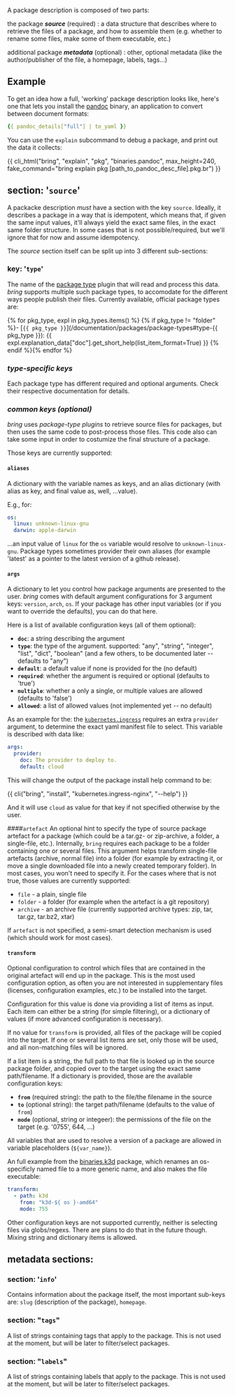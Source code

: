 A package description is composed of two parts:

the package  ***source*** (required)
:     a data structure that describes where to retrieve the files of a package, and how to assemble them (e.g. whether to rename some files, make some of them executable, etc.)

additional package ***metadata*** (optional)
:     other, optional metadata (like the author/publisher of the file, a homepage, labels, tags...)

## Example

To get an idea how a full, 'working' package description looks like, here's one that lets you install the [pandoc](https://pandoc.org/) binary, an application to convert between document formats:

``` yaml
{{ pandoc_details["full"] | to_yaml }}
```

You can use the ``explain`` subcommand to debug a package, and print out the data it collects:

{{ cli_html("bring", "explain", "pkg", "binaries.pandoc", max_height=240, fake_command="bring explain pkg [path_to_pandoc_desc_file].pkg.br") }}

## section: '``source``'

A packacke description *must* have a section with the key ``source``. Ideally, it describes a package in a way that is idempotent, which means that, if given the same input values, it'll always yield the exact same files, in the exact same folder structure. In some cases that is not possible/required, but we'll ignore that for now and assume idempotency.

The *source* section itself can be split up into 3 different sub-sections:


### key: '``type``'

The name of the [package type](/documentation/packages/package-types) plugin that will read and process this data. *bring* supports multiple such package types, to accomodate for the different ways people publish their files.
Currently available, official package types are:

{% for pkg_type, expl in pkg_types.items() %}
{% if pkg_type != "folder" %}- [``{{ pkg_type }}``](/documentation/packages/package-types#type-{{ pkg_type }}): {{ expl.explanation_data["doc"].get_short_help(list_item_format=True) }}
{% endif %}{% endfor %}

### *type-specific keys*

Each package type has different required and optional arguments. Check their respective documentation for details.

### *common keys (optional)*

*bring* uses *package-type plugins* to retrieve source files for packages, but then uses the same code to post-process those files. This code also can take some input in order to costumize the final structure of a package.

Those keys are currently supported:

#### ``aliases``

A dictionary with the variable names as keys, and an alias dictionary (with alias as key, and final value as, well, ...value).

E.g., for:

``` yaml
os:
  linux: unknown-linux-gnu
  darwin: apple-darwin
```

...an input value of ``linux`` for the ``os`` variable would resolve to ``unknown-linux-gnu``. Package types sometimes provider their own aliases (for example 'latest' as a pointer to the latest version of a github release).

#### ``args``

A dictionary to let you control how package arguments are presented to the user. *bring* comes with default argument configurations for 3 argument keys: ``version``, ``arch``, ``os``. If your package has other input variables (or if you want to override the defaults), you can do that here.

Here is a list of available configuration keys (all of them optional):

- **``doc``**: a string describing the argument
- **``type``**: the type of the argument. supported: "any", "string", "integer", "list", "dict", "boolean" (and a few others, to be documented later -- defaults to "any")
- **``default``**: a default value if none is provided for the (no default)
- **``required``**: whether the argument is required or optional (defaults to 'true')
- **``multiple``**: whether a only a single, or multiple values are allowed (defaults to 'false')
- **``allowed``**: a list of allowed values (not implemented yet -- no default)

As an example for the: the [``kubernetes.ingress``](https://gitlab.com/bring-indexes/kubernetes/-/blob/master/ingress-nginx.pkg.br) requires an extra ``provider`` argument, to determine the exact yaml manifest file to select. This variable is described with data like:

```yaml
args:
  provider:
    doc: The provider to deploy to.
    default: cloud
```

This will change the output of the package install help command to be:

{{ cli("bring", "install", "kubernetes.ingress-nginx", "--help") }}

And it will use ``cloud`` as value for that key if not specified otherwise by the user.


####``artefact``
 An optional hint to specify the type of source package artefact for a package (which could be a tar.gz- or zip-archive, a folder, a single-file, etc.). Internally, ``bring`` requires each package to be a folder containing one or several files. This argument helps transform single-file artefacts (archive, normal file) into
a folder (for example by extracting it, or move a single downloaded file into a newly created temporary folder). In most cases, you won't need to specify it. For the cases where that is not true, those values are currently supported:

- ``file`` - a plain, single file
- ``folder`` - a folder (for example when the artefact is a git repository)
- ``archive`` - an archive file (currently supported archive types: zip, tar, tar.gz, tar.bz2, xtar)

If ``artefact`` is not specified, a semi-smart detection mechanism is used (which should work for most cases).

#### ``transform``

Optional configuration to control which files that are contained in the original artefact will end up in the package. This is the most used configuration option, as often you are not interested in supplementary files (licenses, configuration examples, etc.) to be installed into the target.

Configuration for this value is done via providing a list of items as input. Each item can either be a string (for simple filtering), or a dictionary of values (if more advanced configuration is necessary).

If no value for ``transform`` is provided, all files of the package will be copied into the target. If one or several list items are set, only those will be used, and all non-matching files will be ignored.

If a list item is a string, the full path to that file is looked up in the source package folder, and copied over to the target using the exact same path/filename. If a dictionary is provided, those are the available configuration keys:

- **``from``** (required string): the path to the file/the filename in the source
- **``to``** (optional string): the target path/filename (defaults to the value of ``from``)
- **``mode``** (optional, string or integeer): the permissions of the file on the target (e.g. '0755', 644, ...)

All variables that are used to resolve a version of a package are allowed in variable placeholders (``${var_name}``).

An full example from the [binaries.k3d](https://gitlab.com/bring-indexes/binaries/-/blob/master/virtualization/orchestration/kubernetes/k3d.pkg.br) package, which renames an os-specificly named file to a more generic name, and also makes the file executable:

```yaml
transform:
  - path: k3d
    from: "k3d-${ os }-amd64"
    mode: 755
```  

Other configuration keys are not supported currently, neither is selecting files via globs/regexs. There are plans to do that in the future though. Mixing string and dictionary items is allowed.  

## metadata sections:

### section: '``info``'

Contains information about the package itself, the most important sub-keys are: ``slug`` (description of the package), ``homepage``.

### section: "``tags``"

A list of strings containing tags that apply to the package. This is not used at the moment, but will be later to filter/select packages.

### section: "``labels``"

A list of strings containing labels that apply to the package. This is not used at the moment, but will be later to filter/select packages.
